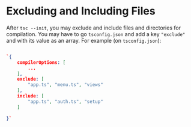 # Excluding and Including Files

After `tsc --init`, you may exclude and include files and directories for compilation.
You may have to go `tsconfig.json` and add a key `"exclude"` and with its value as an array.
For example (on `tsconfig.json`):
```json

`{
    compilerOptions: [
        ...
    ],
    exclude: [
        "app.ts", "menu.ts", "views"
    ],
    include: [
        "app.ts", "auth.ts", "setup"
    ]
    
}`
```